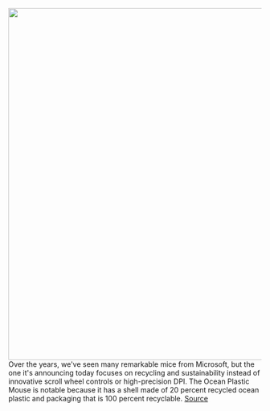 <img src='https://cdn.vox-cdn.com/thumbor/yJYnDtsx2R5JoDc9DJDG31TX8_c=/0x0:703x800/1200x0/filters:focal(0x0:703x800):no_upscale()/cdn.vox-cdn.com/uploads/chorus_asset/file/22869949/Ocean_Plastic_Mouse___Material_800h.jpg' width='700px' /><br/>
Over the years, we've seen many remarkable mice from Microsoft, but the one it's announcing today focuses on recycling and sustainability instead of innovative scroll wheel controls or high-precision DPI. The Ocean Plastic Mouse is notable because it has a shell made of 20 percent recycled ocean plastic and packaging that is 100 percent recyclable.
<a href='https://www.theverge.com/2021/9/22/22684591/microsoft-ocean-plastic-mouse-recycled-sustainability'> Source <a/>